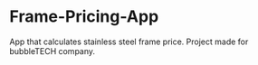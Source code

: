 # Frame-Pricing-App
App that calculates stainless steel frame price. Project made for bubbleTECH company.
